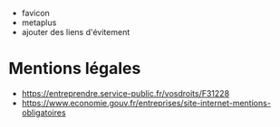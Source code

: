 - favicon
- metaplus
- ajouter des liens d'évitement

# Mentions légales

- https://entreprendre.service-public.fr/vosdroits/F31228
- https://www.economie.gouv.fr/entreprises/site-internet-mentions-obligatoires
